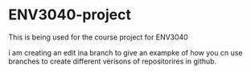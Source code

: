 # ENV3040-project
This is being used for the course project for ENV3040

i am creating an edit ina branch to give an exampke of how you cn use branches to create different verisons of repositorires in github.
